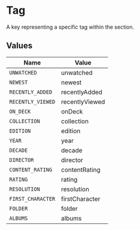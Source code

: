 # Tag

A key representing a specific tag within the section.


## Values

| Name              | Value             |
| ----------------- | ----------------- |
| `UNWATCHED`       | unwatched         |
| `NEWEST`          | newest            |
| `RECENTLY_ADDED`  | recentlyAdded     |
| `RECENTLY_VIEWED` | recentlyViewed    |
| `ON_DECK`         | onDeck            |
| `COLLECTION`      | collection        |
| `EDITION`         | edition           |
| `YEAR`            | year              |
| `DECADE`          | decade            |
| `DIRECTOR`        | director          |
| `CONTENT_RATING`  | contentRating     |
| `RATING`          | rating            |
| `RESOLUTION`      | resolution        |
| `FIRST_CHARACTER` | firstCharacter    |
| `FOLDER`          | folder            |
| `ALBUMS`          | albums            |